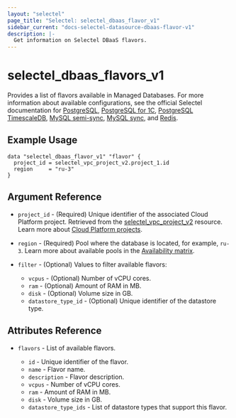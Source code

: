```yaml
---
layout: "selectel"
page_title: "Selectel: selectel_dbaas_flavor_v1"
sidebar_current: "docs-selectel-datasource-dbaas-flavor-v1"
description: |-
  Get information on Selectel DBaaS flavors.
---
```


# selectel\_dbaas\_flavors_v1

Provides a list of flavors available in Managed Databases. For more information about available configurations, see the official Selectel documentation for [PostgreSQL](https://docs.selectel.ru/cloud/managed-databases/postgresql/configurations/), [PostgreSQL for 1C](https://docs.selectel.ru/cloud/managed-databases/postgresql-for-1c/configurations-1c/), [PostgreSQL TimescaleDB](https://docs.selectel.ru/cloud/managed-databases/timescaledb/configurations/), [MySQL semi-sync](https://docs.selectel.ru/cloud/managed-databases/mysql-semi-sync/configurations/), [MySQL sync](https://docs.selectel.ru/cloud/managed-databases/mysql-sync/configurations/), and [Redis](https://docs.selectel.ru/cloud/managed-databases/redis/configurations/).

## Example Usage

```hcl
data "selectel_dbaas_flavor_v1" "flavor" {
  project_id = selectel_vpc_project_v2.project_1.id
  region     = "ru-3"
}
```

## Argument Reference

* `project_id` - (Required) Unique identifier of the associated Cloud Platform project. Retrieved from the [selectel_vpc_project_v2](https://registry.terraform.io/providers/selectel/selectel/latest/docs/resources/vpc_project_v2) resource. Learn more about [Cloud Platform projects](https://docs.selectel.ru/cloud/servers/about/projects/).

* `region` - (Required) Pool where the database is located, for example, `ru-3`. Learn more about available pools in the [Availability matrix](https://docs.selectel.ru/control-panel-actions/availability-matrix/#облачные-базы-данных).

* `filter` - (Optional) Values to filter available flavors:

  * `vcpus` - (Optional) Number of vCPU cores.
  * `ram` - (Optional) Amount of RAM in MB.
  * `disk` - (Optional) Volume size in GB.
  * `datastore_type_id` - (Optional)  Unique identifier of the datastore type.

## Attributes Reference

* `flavors` - List of available flavors.

  * `id` - Unique identifier of the flavor.
  * `name` - Flavor name.
  * `description` - Flavor description.
  * `vcpus` - Number of vCPU cores.
  * `ram` - Amount of RAM in MB.
  * `disk` - Volume size in GB.
  * `datastore_type_ids` - List of datastore types that support this flavor.
